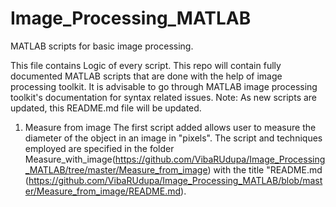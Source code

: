 # Image_Processing_MATLAB
MATLAB scripts for basic image processing.

This file contains Logic of every script.
This repo will contain fully documented MATLAB scripts that are done with the help of image processing toolkit. 
It is advisable to go through MATLAB image processing toolkit's documentation for syntax related issues.
Note: As new scripts are updated, this README.md file will be updated.

1. Measure from image
  The first script added allows user to measure the diameter of the object in an image in "pixels".
  The script and techniques employed are specified in the folder Measure_with_image(https://github.com/VibaRUdupa/Image_Processing_MATLAB/tree/master/Measure_from_image) 
  with the title "README.md (https://github.com/VibaRUdupa/Image_Processing_MATLAB/blob/master/Measure_from_image/README.md).
  
